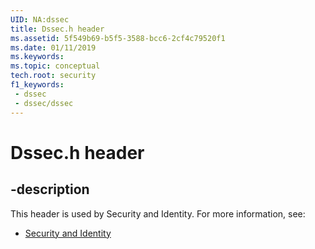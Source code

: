 ```yaml
---
UID: NA:dssec
title: Dssec.h header
ms.assetid: 5f549b69-b5f5-3588-bcc6-2cf4c79520f1
ms.date: 01/11/2019
ms.keywords: 
ms.topic: conceptual
tech.root: security
f1_keywords:
 - dssec
 - dssec/dssec
---
```


# Dssec.h header


## -description

This header is used by Security and Identity. For more information, see:

- [Security and Identity](../_security/index.md)

